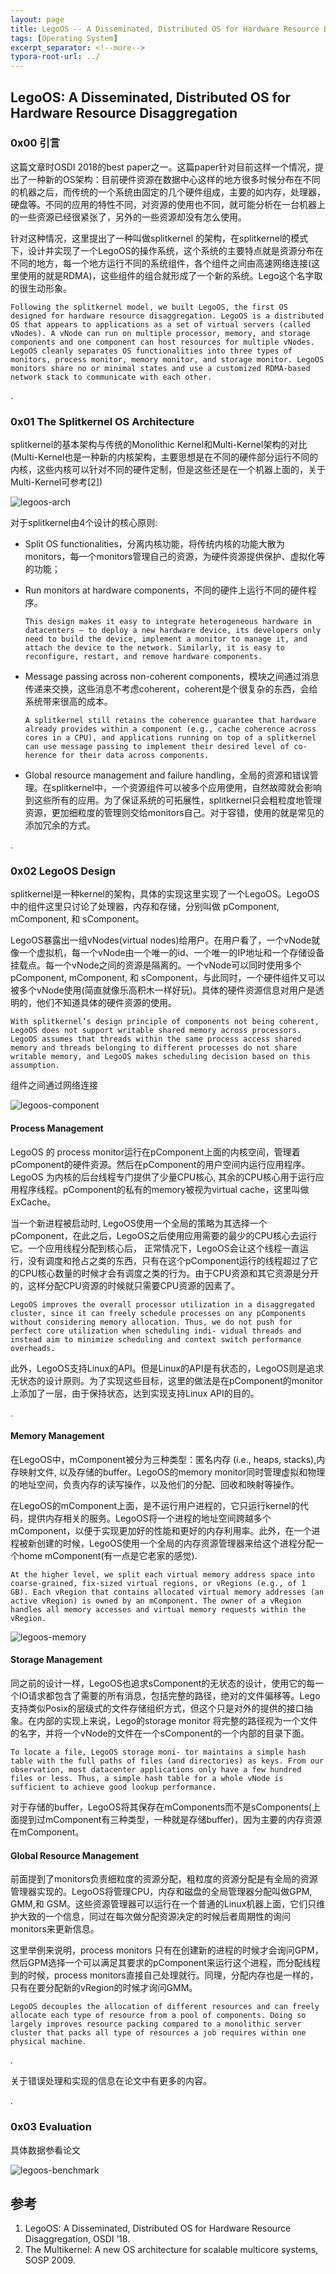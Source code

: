 ```yaml
---
layout: page
title: LegoOS -- A Disseminated, Distributed OS for Hardware Resource Disaggregation
tags: [Operating System]
excerpt_separator: <!--more-->
typora-root-url: ../
---
```




## LegoOS: A Disseminated, Distributed OS for Hardware Resource Disaggregation 



### 0x00 引言

  这篇文章时OSDI 2018的best paper之一。这篇paper针对目前这样一个情况，提出了一种新的OS架构：目前硬件资源在数据中心这样的地方很多时候分布在不同的机器之后，而传统的一个系统由固定的几个硬件组成，主要的如内存，处理器，硬盘等。不同的应用的特性不同，对资源的使用也不同，就可能分析在一台机器上的一些资源已经很紧张了，另外的一些资源却没有怎么使用。

  针对这种情况，这里提出了一种叫做splitkernel 的架构，在splitkernel的模式下，设计并实现了一个LegoOS的操作系统，这个系统的主要特点就是资源分布在不同的地方，每一个地方运行不同的系统组件，各个组件之间由高速网络连接(这里使用的就是RDMA)，这些组件的组合就形成了一个新的系统。Lego这个名字取的很生动形象。

```
Following the splitkernel model, we built LegoOS, the first OS designed for hardware resource disaggregation. LegoOS is a distributed OS that appears to applications as a set of virtual servers (called vNodes). A vNode can run on multiple processor, memory, and storage components and one component can host resources for multiple vNodes. LegoOS cleanly separates OS functionalities into three types of monitors, process monitor, memory monitor, and storage monitor. LegoOS monitors share no or minimal states and use a customized RDMA-based network stack to communicate with each other.
```

.

### 0x01 The Splitkernel OS Architecture 

  splitkernel的基本架构与传统的Monolithic Kernel和Multi-Kernel架构的对比(Multi-Kernel也是一种新的内核架构，主要思想是在不同的硬件部分运行不同的内核，这些内核可以针对不同的硬件定制，但是这些还是在一个机器上面的，关于Multi-Kernel可参考[2])

![legoos-arch](/assets/img/legoos-arch.png)



对于splitkernel由4个设计的核心原则:

* Split OS functionalities，分离内核功能，将传统内核的功能大散为monitors，每一个monitors管理自己的资源，为硬件资源提供保护、虚拟化等的功能；

* Run monitors at hardware components，不同的硬件上运行不同的硬件程序。

  ```
  This design makes it easy to integrate heterogeneous hardware in datacenters — to deploy a new hardware device, its developers only need to build the device, implement a monitor to manage it, and attach the device to the network. Similarly, it is easy to reconfigure, restart, and remove hardware components.
  ```

* Message passing across non-coherent components，模块之间通过消息传递来交换，这些消息不考虑coherent，coherent是个很复杂的东西，会给系统带来很高的成本。

  ```
  A splitkernel still retains the coherence guarantee that hardware already provides within a component (e.g., cache coherence across cores in a CPU), and applications running on top of a splitkernel can use message passing to implement their desired level of co- herence for their data across components.
  ```

* Global resource management and failure handling，全局的资源和错误管理。在splitkernel中，一个资源组件可以被多个应用使用，自然故障就会影响到这些所有的应用。为了保证系统的可拓展性，splitkernel只会粗粒度地管理资源，更加细粒度的管理则交给monitors自己。对于容错，使用的就是常见的添加冗余的方式。

.

### 0x02 LegoOS Design 

  splitkernel是一种kernel的架构，具体的实现这里实现了一个LegoOS。LegoOS中的组件这里只讨论了处理器，内存和存储，分别叫做 pComponent, mComponent, 和 sComponent。

  LegoOS暴露出一组vNodes(virtual nodes)给用户。在用户看了，一个vNode就像一个虚拟机，每一个vNode由一个唯一的id、一个唯一的IP地址和一个存储设备挂载点。每一个vNode之间的资源是隔离的。一个vNode可以同时使用多个pComponent, mComponent, 和 sComponent，与此同时，一个硬件组件又可以被多个vNode使用(简直就像乐高积木一样好玩)。具体的硬件资源信息对用户是透明的，他们不知道具体的硬件资源的使用。

```
With splitkernel’s design principle of components not being coherent, LegoOS does not support writable shared memory across processors. LegoOS assumes that threads within the same process access shared memory and threads belonging to different processes do not share writable memory, and LegoOS makes scheduling decision based on this assumption.
```

 组件之间通过网络连接	

![legoos-component](/assets/img/legoos-component.png)

####  Process Management 

  LegoOS 的 process monitor运行在pComponent上面的内核空间，管理着pComponent的硬件资源。然后在pComponent的用户空间内运行应用程序。LegoOS 为内核的后台线程专门提供了少量CPU核心, 其余的CPU核心用于运行应用程序线程。pComponent的私有的memory被视为virtual cache，这里叫做ExCache。

  当一个新进程被启动时, LegoOS使用一个全局的策略为其选择一个pComponent，在此之后，LegoOS之后使用应用需要的最少的CPU核心去运行它。一个应用线程分配到核心后， 正常情况下，LegoOS会让这个线程一直运行，没有调度和抢占之类的东西，只有在这个pComponent运行的线程超过了它的CPU核心数量的时候才会有调度之类的行为。由于CPU资源和其它资源是分开的，这样分配CPU资源的时候就只需要CPU资源的因素了。

```
LegoOS improves the overall processor utilization in a disaggregated cluster, since it can freely schedule processes on any pComponents without considering memory allocation. Thus, we do not push for perfect core utilization when scheduling indi- vidual threads and instead aim to minimize scheduling and context switch performance overheads.
```

 此外，LegoOS支持Linux的API。但是Linux的API是有状态的，LegoOS则是追求无状态的设计原则。为了实现这些目标，这里的做法是在pComponent的monitor上添加了一层，由于保持状态，达到实现支持Linux API的目的。

.

#### Memory Management 

  在LegoOS中，mComponent被分为三种类型：匿名内存 (i.e., heaps, stacks),内存映射文件, 以及存储的buffer。LegoOS的memory monitor同时管理虚拟和物理的地址空间，负责内存的读写操作，以及他们的分配、回收和映射等操作。

  在LegoOS的mComponent上面，是不运行用户进程的，它只运行kernel的代码，提供内存相关的服务。LegoOS将一个进程的地址空间跨越多个mComponent，以便于实现更加好的性能和更好的内存利用率。此外，在一个进程被新创建的时候，LegoOS使用一个全局的内存资源管理器来给这个进程分配一个home mComponent(有一点是它老家的感觉).

```
At the higher level, we split each virtual memory address space into coarse-grained, fix-sized virtual regions, or vRegions (e.g., of 1 GB). Each vRegion that contains allocated virtual memory addresses (an active vRegion) is owned by an mComponent. The owner of a vRegion handles all memory accesses and virtual memory requests within the vRegion.
```

![legoos-memory](/assets/img/legoos-memory.png)



#### Storage Management 

  同之前的设计一样，LegoOS也追求sComponent的无状态的设计，使用它的每一个IO请求都包含了需要的所有消息，包括完整的路径，绝对的文件偏移等。Lego支持类似Posix的层级式的文件存储组织方式，但这个只是对外的提供的接口抽象。在内部的实现上来说，Lego的storage monitor 将完整的路径视为一个文件的名字，并将一个vNode的文件在一个sComponent的一个内部的目录下面。

```
To locate a file, LegoOS storage moni- tor maintains a simple hash table with the full paths of files (and directories) as keys. From our observation, most datacenter applications only have a few hundred files or less. Thus, a simple hash table for a whole vNode is sufficient to achieve good lookup performance.
```

 对于存储的buffer，LegoOS将其保存在mComponents而不是sComponents(上面提到过mComponent有三种类型，一种就是存储buffer)，因为主要的内存资源在mComponent。

  

#### Global Resource Management 

  前面提到了monitors负责细粒度的资源分配，粗粒度的资源分配是有全局的资源管理器实现的。LegoOS将管理CPU，内存和磁盘的全局管理器分配叫做GPM, GMM,和 GSM。这些资源管理器可以运行在一个普通的Linux机器上面，它们只维护大致的一个信息，同过在每次做分配资源决定的时候后者周期性的询问monitors来更新信息。

  这里举例来说明，process monitors 只有在创建新的进程的时候才会询问GPM，然后GPM选择一个可以满足其要求的pComponent来运行这个进程，而分配线程到的时候，process monitors直接自己处理就行。同理，分配内存也是一样的，只有在要分配新的vRegion的时候才询问GMM。

```
LegoOS decouples the allocation of different resources and can freely allocate each type of resource from a pool of components. Doing so largely improves resource packing compared to a monolithic server cluster that packs all type of resources a job requires within one physical machine. 
```

.

关于错误处理和实现的信息在论文中有更多的内容。

.

### 0x03 Evaluation 

具体数据参看论文

![legoos-benchmark](/assets/img/legoos-benchmark.png)



## 参考

1. LegoOS: A Disseminated, Distributed OS for Hardware Resource Disaggregation, OSDI ’18.
2. The Multikernel: A new OS architecture for scalable multicore systems, SOSP 2009.